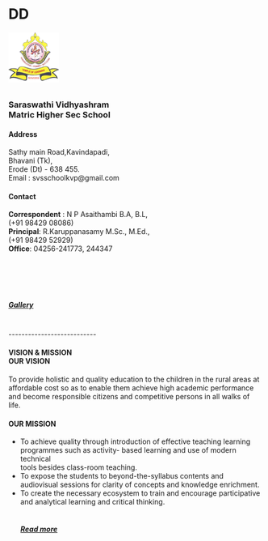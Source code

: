 # DD
<html>
<head>
<title>
Saraswathi-vidhyashram</title>
<style>
  p
{
  background-color:"#F5F5F5";
  font-family: "Times New Roman";
  font-size: 30px;
}
</style>

</head>
 
<body >
<img src="Logosvs.jpg" width="100" height="100" alt="Logo" >
<p>
<h3>Saraswathi Vidhyashram  <br>
Matric Higher Sec School</h3> 
<h4>Address</h4>  Sathy main Road,Kavindapadi,<br>
                    Bhavani (Tk),<br>
                    Erode (Dt) - 638 455.<br>
Email       :  svsschoolkvp@gmail.com <br>
<h4>Contact</h4> 
<b>Correspondent</b> : N P Asaithambi B.A, B.L,<br>
(+91 98429 08086)<br>
<b>Principal</b>: R.Karuppanasamy M.Sc., M.Ed.,<br>
(+91 98429 52929)<br>
<b>Office</b>: 04256-241773, 244347
</p><br><br>
<p><a href="gallery.html"><h5>Gallery</h5></a><br>
---------------------------
<h4>VISION & MISSION<br> 
OUR VISION</h4>
To provide holistic and quality education to the children in the rural areas at affordable cost so as to enable them achieve high academic performance<br>
 and become responsible citizens and competitive persons in all walks of life.
<br>
<h4> OUR MISSION</h4>
<ul>
<li>To achieve quality through introduction of effective teaching learning programmes such as activity- based learning and use of modern technical <br>
tools besides class-room teaching.</li>
<li>To expose the students to beyond-the-syllabus contents and audiovisual sessions for clarity of concepts and knowledge enrichment.</li>
<li> To create the necessary ecosystem to train and encourage participative and analytical learning and critical thinking.</li>
<br>
<a href= "moreofsvs.html"><h5>Read more</h5></a>
<br>

</ul>
</body>
</html>
    
